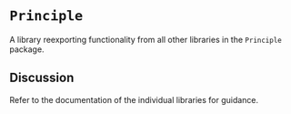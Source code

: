 # ``Principle``

A library reexporting functionality from all other libraries in the `Principle` package.

## Discussion

Refer to the documentation of the individual libraries for guidance.
